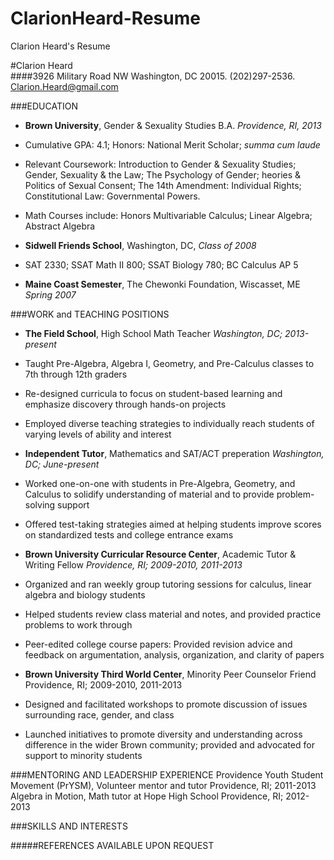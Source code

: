 # ClarionHeard-Resume
Clarion Heard's Resume

#Clarion Heard  
####3926 Military Road NW Washington, DC 20015. (202)297-2536. Clarion.Heard@gmail.com

###EDUCATION
* **Brown University**, Gender & Sexuality Studies B.A. _Providence, RI, 2013_  
 * Cumulative GPA: 4.1; Honors: National Merit Scholar; _summa cum laude_
 * Relevant Coursework: Introduction to Gender & Sexuality Studies; Gender, Sexuality & the Law; The Psychology of Gender; heories & Politics of Sexual Consent; The 14th Amendment: Individual Rights; Constitutional Law: Governmental Powers.  
 * Math Courses include: Honors Multivariable Calculus; Linear Algebra; Abstract Algebra
 
* **Sidwell Friends School**, Washington, DC, _Class of 2008_  
 * SAT 2330; SSAT Math II 800; SSAT Biology 780; BC Calculus AP 5
 
* **Maine Coast Semester**, The Chewonki Foundation, Wiscasset, ME _Spring 2007_

###WORK and TEACHING POSITIONS
* **The Field School**, High School Math Teacher _Washington, DC; 2013-present_  
 * Taught Pre-Algebra, Algebra I, Geometry, and Pre-Calculus classes to 7th through 12th graders  
 * Re-designed curricula to focus on student-based learning and emphasize discovery through hands-on projects
 * Employed diverse teaching strategies to individually reach students of varying levels of ability and interest

* **Independent Tutor**, Mathematics and SAT/ACT preperation _Washington, DC; June-present_  
 * Worked one-on-one with students in Pre-Algebra, Geometry, and Calculus to solidify understanding of material and to provide problem-solving support  
 * Offered test-taking strategies aimed at helping students improve scores on standardized tests and college entrance exams
 
 * **Brown University Curricular Resource Center**, Academic Tutor & Writing Fellow _Providence, RI; 2009-2010, 2011-2013_  
 * Organized and ran weekly group tutoring sessions for calculus, linear algebra and biology students  
 * Helped students review class material and notes, and provided practice problems to work through  
 * Peer-edited college course papers: Provided revision advice and feedback on argumentation, analysis, organization, and clarity of papers  


* **Brown University Third World Center**, Minority Peer Counselor Friend Providence, RI; 2009-2010, 2011-2013  
 * Designed and facilitated workshops to promote discussion of issues surrounding race, gender, and class  
 * Launched initiatives to promote diversity and understanding across difference in the wider Brown community; provided and advocated for support to minority students
 

###MENTORING AND LEADERSHIP EXPERIENCE
Providence Youth Student Movement (PrYSM), Volunteer mentor and tutor Providence, RI; 2011-2013
Algebra in Motion, Math tutor at Hope High School Providence, RI; 2012-2013

###SKILLS AND INTERESTS

#####REFERENCES AVAILABLE UPON REQUEST
